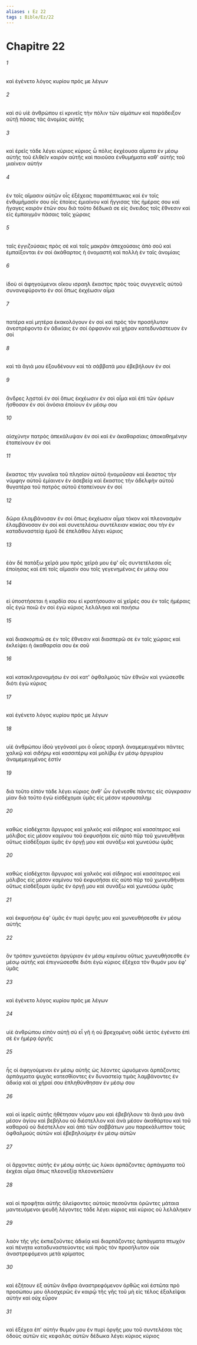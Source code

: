 ```yaml
---
aliases : Ez 22
tags : Bible/Ez/22
---
```


# Chapitre 22

###### 1
καὶ ἐγένετο λόγος κυρίου πρός με λέγων
###### 2
καὶ σύ υἱὲ ἀνθρώπου εἰ κρινεῖς τὴν πόλιν τῶν αἱμάτων καὶ παράδειξον αὐτῇ πάσας τὰς ἀνομίας αὐτῆς
###### 3
καὶ ἐρεῖς τάδε λέγει κύριος κύριος ὦ πόλις ἐκχέουσα αἵματα ἐν μέσῳ αὐτῆς τοῦ ἐλθεῖν καιρὸν αὐτῆς καὶ ποιοῦσα ἐνθυμήματα καθ' αὑτῆς τοῦ μιαίνειν αὐτήν
###### 4
ἐν τοῖς αἵμασιν αὐτῶν οἷς ἐξέχεας παραπέπτωκας καὶ ἐν τοῖς ἐνθυμήμασίν σου οἷς ἐποίεις ἐμιαίνου καὶ ἤγγισας τὰς ἡμέρας σου καὶ ἤγαγες καιρὸν ἐτῶν σου διὰ τοῦτο δέδωκά σε εἰς ὄνειδος τοῖς ἔθνεσιν καὶ εἰς ἐμπαιγμὸν πάσαις ταῖς χώραις
###### 5
ταῖς ἐγγιζούσαις πρὸς σὲ καὶ ταῖς μακρὰν ἀπεχούσαις ἀπὸ σοῦ καὶ ἐμπαίξονται ἐν σοί ἀκάθαρτος ἡ ὀνομαστὴ καὶ πολλὴ ἐν ταῖς ἀνομίαις
###### 6
ἰδοὺ οἱ ἀφηγούμενοι οἴκου ισραηλ ἕκαστος πρὸς τοὺς συγγενεῖς αὐτοῦ συνανεφύροντο ἐν σοί ὅπως ἐκχέωσιν αἷμα
###### 7
πατέρα καὶ μητέρα ἐκακολόγουν ἐν σοὶ καὶ πρὸς τὸν προσήλυτον ἀνεστρέφοντο ἐν ἀδικίαις ἐν σοί ὀρφανὸν καὶ χήραν κατεδυνάστευον ἐν σοί
###### 8
καὶ τὰ ἅγιά μου ἐξουδένουν καὶ τὰ σάββατά μου ἐβεβήλουν ἐν σοί
###### 9
ἄνδρες λῃσταὶ ἐν σοί ὅπως ἐκχέωσιν ἐν σοὶ αἷμα καὶ ἐπὶ τῶν ὀρέων ἤσθοσαν ἐν σοί ἀνόσια ἐποίουν ἐν μέσῳ σου
###### 10
αἰσχύνην πατρὸς ἀπεκάλυψαν ἐν σοὶ καὶ ἐν ἀκαθαρσίαις ἀποκαθημένην ἐταπείνουν ἐν σοί
###### 11
ἕκαστος τὴν γυναῖκα τοῦ πλησίον αὐτοῦ ἠνομοῦσαν καὶ ἕκαστος τὴν νύμφην αὐτοῦ ἐμίαινεν ἐν ἀσεβείᾳ καὶ ἕκαστος τὴν ἀδελφὴν αὐτοῦ θυγατέρα τοῦ πατρὸς αὐτοῦ ἐταπείνουν ἐν σοί
###### 12
δῶρα ἐλαμβάνοσαν ἐν σοί ὅπως ἐκχέωσιν αἷμα τόκον καὶ πλεονασμὸν ἐλαμβάνοσαν ἐν σοί καὶ συνετελέσω συντέλειαν κακίας σου τὴν ἐν καταδυναστείᾳ ἐμοῦ δὲ ἐπελάθου λέγει κύριος
###### 13
ἐὰν δὲ πατάξω χεῖρά μου πρὸς χεῖρά μου ἐφ' οἷς συντετέλεσαι οἷς ἐποίησας καὶ ἐπὶ τοῖς αἵμασίν σου τοῖς γεγενημένοις ἐν μέσῳ σου
###### 14
εἰ ὑποστήσεται ἡ καρδία σου εἰ κρατήσουσιν αἱ χεῖρές σου ἐν ταῖς ἡμέραις αἷς ἐγὼ ποιῶ ἐν σοί ἐγὼ κύριος λελάληκα καὶ ποιήσω
###### 15
καὶ διασκορπιῶ σε ἐν τοῖς ἔθνεσιν καὶ διασπερῶ σε ἐν ταῖς χώραις καὶ ἐκλείψει ἡ ἀκαθαρσία σου ἐκ σοῦ
###### 16
καὶ κατακληρονομήσω ἐν σοὶ κατ' ὀφθαλμοὺς τῶν ἐθνῶν καὶ γνώσεσθε διότι ἐγὼ κύριος
###### 17
καὶ ἐγένετο λόγος κυρίου πρός με λέγων
###### 18
υἱὲ ἀνθρώπου ἰδοὺ γεγόνασί μοι ὁ οἶκος ισραηλ ἀναμεμειγμένοι πάντες χαλκῷ καὶ σιδήρῳ καὶ κασσιτέρῳ καὶ μολίβῳ ἐν μέσῳ ἀργυρίου ἀναμεμειγμένος ἐστίν
###### 19
διὰ τοῦτο εἰπόν τάδε λέγει κύριος ἀνθ' ὧν ἐγένεσθε πάντες εἰς σύγκρασιν μίαν διὰ τοῦτο ἐγὼ εἰσδέχομαι ὑμᾶς εἰς μέσον ιερουσαλημ
###### 20
καθὼς εἰσδέχεται ἄργυρος καὶ χαλκὸς καὶ σίδηρος καὶ κασσίτερος καὶ μόλιβος εἰς μέσον καμίνου τοῦ ἐκφυσῆσαι εἰς αὐτὸ πῦρ τοῦ χωνευθῆναι οὕτως εἰσδέξομαι ὑμᾶς ἐν ὀργῇ μου καὶ συνάξω καὶ χωνεύσω ὑμᾶς
###### 20
καθὼς εἰσδέχεται ἄργυρος καὶ χαλκὸς καὶ σίδηρος καὶ κασσίτερος καὶ μόλιβος εἰς μέσον καμίνου τοῦ ἐκφυσῆσαι εἰς αὐτὸ πῦρ τοῦ χωνευθῆναι οὕτως εἰσδέξομαι ὑμᾶς ἐν ὀργῇ μου καὶ συνάξω καὶ χωνεύσω ὑμᾶς
###### 21
καὶ ἐκφυσήσω ἐφ' ὑμᾶς ἐν πυρὶ ὀργῆς μου καὶ χωνευθήσεσθε ἐν μέσῳ αὐτῆς
###### 22
ὃν τρόπον χωνεύεται ἀργύριον ἐν μέσῳ καμίνου οὕτως χωνευθήσεσθε ἐν μέσῳ αὐτῆς καὶ ἐπιγνώσεσθε διότι ἐγὼ κύριος ἐξέχεα τὸν θυμόν μου ἐφ' ὑμᾶς
###### 23
καὶ ἐγένετο λόγος κυρίου πρός με λέγων
###### 24
υἱὲ ἀνθρώπου εἰπὸν αὐτῇ σὺ εἶ γῆ ἡ οὐ βρεχομένη οὐδὲ ὑετὸς ἐγένετο ἐπὶ σὲ ἐν ἡμέρᾳ ὀργῆς
###### 25
ἧς οἱ ἀφηγούμενοι ἐν μέσῳ αὐτῆς ὡς λέοντες ὠρυόμενοι ἁρπάζοντες ἁρπάγματα ψυχὰς κατεσθίοντες ἐν δυναστείᾳ τιμὰς λαμβάνοντες ἐν ἀδικίᾳ καὶ αἱ χῆραί σου ἐπληθύνθησαν ἐν μέσῳ σου
###### 26
καὶ οἱ ἱερεῖς αὐτῆς ἠθέτησαν νόμον μου καὶ ἐβεβήλουν τὰ ἅγιά μου ἀνὰ μέσον ἁγίου καὶ βεβήλου οὐ διέστελλον καὶ ἀνὰ μέσον ἀκαθάρτου καὶ τοῦ καθαροῦ οὐ διέστελλον καὶ ἀπὸ τῶν σαββάτων μου παρεκάλυπτον τοὺς ὀφθαλμοὺς αὐτῶν καὶ ἐβεβηλούμην ἐν μέσῳ αὐτῶν
###### 27
οἱ ἄρχοντες αὐτῆς ἐν μέσῳ αὐτῆς ὡς λύκοι ἁρπάζοντες ἁρπάγματα τοῦ ἐκχέαι αἷμα ὅπως πλεονεξίᾳ πλεονεκτῶσιν
###### 28
καὶ οἱ προφῆται αὐτῆς ἀλείφοντες αὐτοὺς πεσοῦνται ὁρῶντες μάταια μαντευόμενοι ψευδῆ λέγοντες τάδε λέγει κύριος καὶ κύριος οὐ λελάληκεν
###### 29
λαὸν τῆς γῆς ἐκπιεζοῦντες ἀδικίᾳ καὶ διαρπάζοντες ἁρπάγματα πτωχὸν καὶ πένητα καταδυναστεύοντες καὶ πρὸς τὸν προσήλυτον οὐκ ἀναστρεφόμενοι μετὰ κρίματος
###### 30
καὶ ἐζήτουν ἐξ αὐτῶν ἄνδρα ἀναστρεφόμενον ὀρθῶς καὶ ἑστῶτα πρὸ προσώπου μου ὁλοσχερῶς ἐν καιρῷ τῆς γῆς τοῦ μὴ εἰς τέλος ἐξαλεῖψαι αὐτήν καὶ οὐχ εὗρον
###### 31
καὶ ἐξέχεα ἐπ' αὐτὴν θυμόν μου ἐν πυρὶ ὀργῆς μου τοῦ συντελέσαι τὰς ὁδοὺς αὐτῶν εἰς κεφαλὰς αὐτῶν δέδωκα λέγει κύριος κύριος
